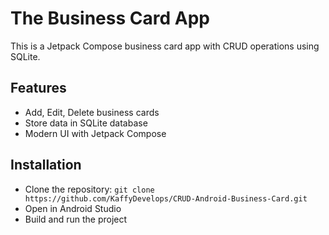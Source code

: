 # The Business Card App


This is a Jetpack Compose business card app with CRUD operations using SQLite.

## Features
- Add, Edit, Delete business cards
- Store data in SQLite database
- Modern UI with Jetpack Compose

## Installation
- Clone the repository: `git clone https://github.com/KaffyDevelops/CRUD-Android-Business-Card.git`
- Open in Android Studio
- Build and run the project
